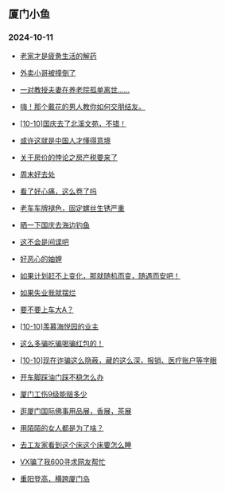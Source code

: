 ## 厦门小鱼 
### 2024-10-11

+ [老家才是疲惫生活的解药](http://bbs.xmfish.com/read-htm-tid-18249901.html)

+ [外卖小哥被撞倒了](http://bbs.xmfish.com/read-htm-tid-18249860.html)

+ [一对教授夫妻在养老院孤单离世……](http://bbs.xmfish.com/read-htm-tid-18249912.html)

+ [嗨！那个戴花的男人教你如何交朋结友。](http://bbs.xmfish.com/read-htm-tid-18249874.html)

+ [[10-10]国庆去了北溪文苑，不错！](http://bbs.xmfish.com/read-htm-tid-18249906.html)

+ [或许这就是中国人才懂得意境](http://bbs.xmfish.com/read-htm-tid-18249896.html)

+ [关于房价的悖论之房产税要来了](http://bbs.xmfish.com/read-htm-tid-18249879.html)

+ [周末好去处](http://bbs.xmfish.com/read-htm-tid-18249858.html)

+ [看了好心痛，这么卷了吗](http://bbs.xmfish.com/read-htm-tid-18249951.html)

+ [老车车牌褪色，固定螺丝生锈严重](http://bbs.xmfish.com/read-htm-tid-18249881.html)

+ [晒一下国庆去海边钓鱼](http://bbs.xmfish.com/read-htm-tid-18249945.html)

+ [这不会是间谍吧](http://bbs.xmfish.com/read-htm-tid-18249922.html)

+ [好恶心的妯娌](http://bbs.xmfish.com/read-htm-tid-18250030.html)

+ [如果计划赶不上变化，那就随机而变，随遇而安吧！](http://bbs.xmfish.com/read-htm-tid-18249925.html)

+ [如果失业我就摆烂](http://bbs.xmfish.com/read-htm-tid-18249976.html)

+ [要不要上车大A？](http://bbs.xmfish.com/read-htm-tid-18250010.html)

+ [[10-10]羡慕海悦园的业主](http://bbs.xmfish.com/read-htm-tid-18249985.html)

+ [这么多骗吃骗喝骗红包的！](http://bbs.xmfish.com/read-htm-tid-18249982.html)

+ [[10-10]现在诈骗这么隐蔽，藏的这么深，报销、医疗账户等字眼](http://bbs.xmfish.com/read-htm-tid-18249964.html)

+ [开车脚踩油门踩不稳怎么办](http://bbs.xmfish.com/read-htm-tid-18249947.html)

+ [厦门工伤9级能赔多少](http://bbs.xmfish.com/read-htm-tid-18249997.html)

+ [逛厦门国际佛事用品展，香展，茶展](http://bbs.xmfish.com/read-htm-tid-18249988.html)

+ [用陌陌的女人都是为了啥？](http://bbs.xmfish.com/read-htm-tid-18250052.html)

+ [去工友家看到这个床这个床要怎么睡](http://bbs.xmfish.com/read-htm-tid-18250111.html)

+ [VX骗了我600寻求网友帮忙](http://bbs.xmfish.com/read-htm-tid-18249987.html)

+ [重阳登高，横跨厦门岛](http://bbs.xmfish.com/read-htm-tid-18250115.html)

